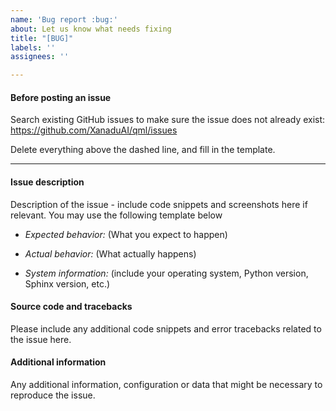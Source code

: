 ```yaml
---
name: 'Bug report :bug:'
about: Let us know what needs fixing
title: "[BUG]"
labels: ''
assignees: ''

---
```


#### Before posting an issue

Search existing GitHub issues to make sure the issue does not already exist:
https://github.com/XanaduAI/qml/issues

Delete everything above the dashed line, and fill in the template.

-------------------------------------------------------------------------------------------------------------

#### Issue description

Description of the issue - include code snippets and screenshots here
if relevant. You may use the following template below

* *Expected behavior:* (What you expect to happen)

* *Actual behavior:* (What actually happens)

* *System information:* (include your operating system, Python version, Sphinx version, etc.)

#### Source code and tracebacks

Please include any additional code snippets and error tracebacks related
to the issue here.

#### Additional information

Any additional information, configuration or data that might be necessary
to reproduce the issue.
